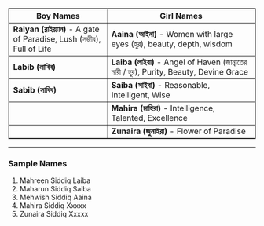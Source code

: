 <table border="1">
    <thead>
        <tr>
            <th>Boy Names</th>
            <th>Girl Names</th>
        </tr>
    </thead>
    <tbody>
        <tr>
            <td><strong>Raiyan (রাইয়্যান)</strong> - A gate of Paradise, Lush (সজীব), Full of Life</td>
            <td><strong>Aaina (আইনা)</strong> - Women with large eyes (হুর), beauty, depth, wisdom</td>
        </tr>
        <tr>
            <td><strong>Labib (লাবিব)</strong></td>
            <td><strong>Laiba (লাইবা)</strong> - Angel of Haven (জান্নাতের নারী / হুর), Purity, Beauty, Devine Grace</td>
        </tr>
        <tr>
            <td><strong>Sabib (সাবিব)</strong></td>
            <td><strong>Saiba (সাইবা)</strong> - Reasonable, Intelligent, Wise</td>
        </tr>
        <tr>
            <td><strong></strong></td>
            <td><strong>Mahira (মাহিরা)</strong> - Intelligence, Talented, Excellence</td>
        </tr>
        <tr>
            <td><strong></strong></td>
            <td><strong>Zunaira (জুনাইরা)</strong> - Flower of Paradise</td>
        </tr>
    </tbody>
</table>

***

### **Sample Names**
01. Mahreen Siddiq Laiba
02. Maharun Siddiq Saiba
03. Mehwish Siddiq Aaina
04. Mahira Siddiq Xxxxx
05. Zunaira Siddiq Xxxxx